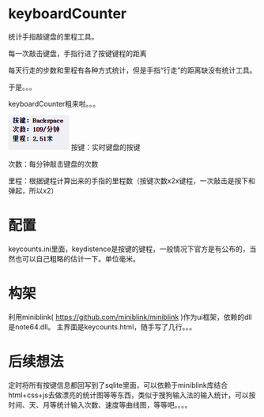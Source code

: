 # keyboardCounter
统计手指敲键盘的里程工具。

每一次敲击键盘，手指行进了按键键程的距离

每天行走的步数和里程有各种方式统计，但是手指“行走”的距离缺没有统计工具。

于是。。。

keyboardCounter粗来啦。。。

<img decoding="async" src="https://github.com/sinnren/keyboardCounter/blob/main/ui.png">
按键：实时键盘的按键 

次数：每分钟敲击键盘的次数 

里程：根据键程计算出来的手指的里程数（按键次数x2x键程，一次敲击是按下和弹起，所以x2）


# 配置
keycounts.ini里面，keydistence是按键的键程，一般情况下官方是有公布的，当然也可以自己粗略的估计一下。单位毫米。


# 构架
利用miniblink( https://github.com/miniblink/miniblink )作为ui框架，依赖的dll是note64.dll。
主界面是keycounts.html，随手写了几行。。。


# 后续想法
定时将所有按键信息都回写到了sqlite里面，可以依赖于miniblink库结合html+css+js去做漂亮的统计图等等东西，类似于搜狗输入法的输入统计，可以按时间、天、月等统计输入次数、速度等曲线图，等等吧。。。。

